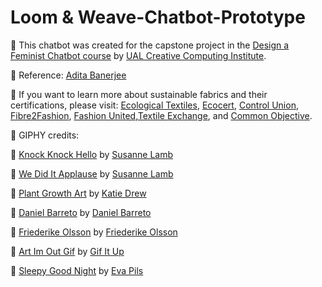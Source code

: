 # Loom & Weave-Chatbot-Prototype

🤖 This chatbot was created for the capstone project in the [Design a Feminist Chatbot course](https://www.futurelearn.com/courses/designing-a-feminist-chatbot) by [UAL Creative Computing Institute](https://www.arts.ac.uk/creative-computing-institute).

📝 Reference: [Adita Banerjee](https://www.onlineclothingstudy.com/2022/03/20-popular-certifications-and-standards.html)

🌱 If you want to learn more about sustainable fabrics and their certifications, please visit: [Ecological Textiles](https://www.ecologicaltextiles.com), [Ecocert](https://www.ecocert.com/en-US/certifications-list), [Control Union](https://certifications.controlunion.com/en/industries/textiles), [Fibre2Fashion](https://www.fibre2fashion.com), [Fashion United](https://fashionunited.com/i/sustainability-certification-organizations-in-fashion),[Textile Exchange](https://textileexchange.org/standards/), and [Common Objective](https://www.commonobjective.co).

📸 GIPHY credits:

🎨 [Knock Knock Hello](https://media.giphy.com/media/WEjuiddReNt7PrYC7G/giphy.gif) by [Susanne Lamb](https://giphy.com/susannelamb)

🎨 [We Did It Applause](https://media.giphy.com/media/BgYWx7DZWbvRB5tqXs/giphy.gif) by [Susanne Lamb](https://giphy.com/susannelamb)

🎨 [Plant Growth Art](https://media.giphy.com/media/g64UPbSmTYtYQ/giphy.gif) by [Katie Drew](https://giphy.com/katiedrew/)

🎨 [Daniel Barreto](https://media.giphy.com/media/3og0IEGFzmDtqp6bsI/giphy-downsized.gif) by [Daniel Barreto](https://giphy.com/danielbarreto/)

🎨 [Friederike Olsson](https://media.giphy.com/media/9xccJgllsnE8Io61tR/giphy.gif) by [Friederike Olsson](https://giphy.com/friederikeolsson_illustration)

🎨 [Art Im Out Gif](https://media.giphy.com/media/luZ3A7gmwszo99iYHa/giphy.gif) by [Gif It Up](https://giphy.com/gifitup)

🎨 [Sleepy Good Night](https://media.giphy.com/media/W2D12hFHFr1ZuDJlzG/giphy.gif) by [Eva Pils](https://giphy.com/evapils/)
